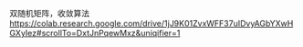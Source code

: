 
双随机矩阵，收敛算法
https://colab.research.google.com/drive/1jJ9K01ZvxWFF37uIDvyAGbYXwHGXyIez#scrollTo=DxtJnPqewMxz&uniqifier=1
